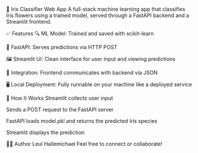 🌼 Iris Classifier Web App
A full-stack machine learning app that classifies Iris flowers using a trained model, served through a FastAPI backend and a Streamlit frontend.

✅ Features
🔍 ML Model: Trained and saved with scikit-learn

🚀 FastAPI: Serves predictions via HTTP POST

🖼️ Streamlit UI: Clean interface for user input and viewing predictions

🔗 Integration: Frontend communicates with backend via JSON

🖥️ Local Deployment: Fully runnable on your machine like a deployed service

🧠 How It Works
Streamlit collects user input

Sends a POST request to the FastAPI server

FastAPI loads model.pkl and returns the predicted Iris species

Streamlit displays the prediction

🧑‍💻 Author
Leul Hailemichael
Feel free to connect or collaborate!
